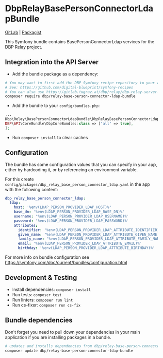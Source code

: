 # DbpRelayBasePersonConnectorLdapBundle

[GitLab](https://gitlab.tugraz.at/dbp/relay/dbp-relay-base-person-connector-ldap-bundle) | [Packagist](https://packagist.org/packages/dbp/relay-base-person-connector-ldap-bundle)

This Symfony bundle contains BasePersonConnectorLdap services for the DBP Relay project.

## Integration into the API Server

* Add the bundle package as a dependency:

```bash
# You may want to first add the DBP Symfony recipe repository to your application to get the configuration file installed automatically
# See: https://github.com/digital-blueprint/symfony-recipes
# You can also use https://gitlab.tugraz.at/dbp/relay/dbp-relay-server-template as a template application, it has the repository included
composer require dbp/relay-base-person-connector-ldap-bundle
```

* Add the bundle to your `config/bundles.php`:

```php
...
Dbp\Relay\BasePersonConnectorLdapBundle\DbpRelayBasePersonConnectorLdapBundle::class => ['all' => true],
DBP\API\CoreBundle\DbpCoreBundle::class => ['all' => true],
];
```

* Run `composer install` to clear caches

## Configuration

The bundle has some configuration values that you can specify in your
app, either by hardcoding it, or by referencing an environment variable.

For this create `config/packages/dbp_relay_base_person_connector_ldap.yaml` in the app with the following
content:

```yaml
dbp_relay_base_person_connector_ldap:
  ldap:
    host: '%env(LDAP_PERSON_PROVIDER_LDAP_HOST)%'
    base_dn: '%env(LDAP_PERSON_PROVIDER_LDAP_BASE_DN)%'
    username: '%env(LDAP_PERSON_PROVIDER_LDAP_USERNAME)%'
    password: '%env(LDAP_PERSON_PROVIDER_LDAP_PASSWORD)%'
    attributes:
      identifier: '%env(LDAP_PERSON_PROVIDER_LDAP_ATTRIBUTE_IDENTIFIER)%'
      given_name: '%env(LDAP_PERSON_PROVIDER_LDAP_ATTRIBUTE_GIVEN_NAME)%'
      family_name: '%env(LDAP_PERSON_PROVIDER_LDAP_ATTRIBUTE_FAMILY_NAME)%'
      email: '%env(LDAP_PERSON_PROVIDER_LDAP_ATTRIBUTE_EMAIL)%'
      birthday: '%env(LDAP_PERSON_PROVIDER_LDAP_ATTRIBUTE_BIRTHDAY)%'
```

For more info on bundle configuration see
https://symfony.com/doc/current/bundles/configuration.html

## Development & Testing

* Install dependencies: `composer install`
* Run tests: `composer test`
* Run linters: `composer run lint`
* Run cs-fixer: `composer run cs-fix`

## Bundle dependencies

Don't forget you need to pull down your dependencies in your main application if you are installing packages in a bundle.

```bash
# updates and installs dependencies from dbp/relay-base-person-connector-ldap-bundle
composer update dbp/relay-base-person-connector-ldap-bundle
```

